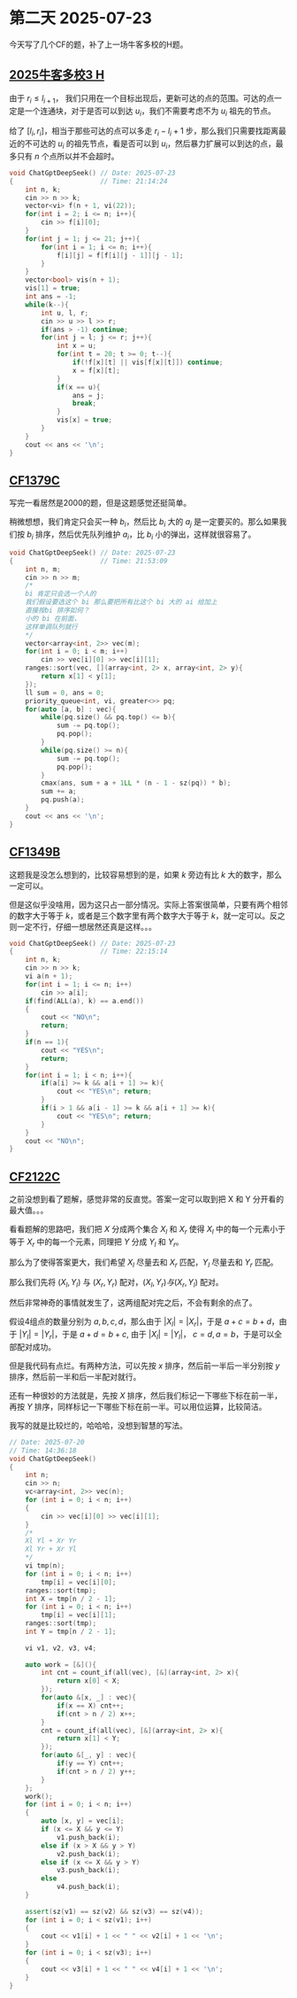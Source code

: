 # 第二天 2025-07-23

今天写了几个CF的题，补了上一场牛客多校的H题。

## [2025牛客多校3 H](https://ac.nowcoder.com/acm/contest/108300/H)

由于 $r_i \le l_{i + 1}$， 我们只用在一个目标出现后，更新可达的点的范围。可达的点一定是一个连通块，对于是否可以到达 $u_i$，我们不需要考虑不为 $u_i$ 祖先的节点。

给了 $[l_i, r_i]$，相当于那些可达的点可以多走 $r_i - l_i + 1$ 步，那么我们只需要找距离最近的不可达的 $u_i$ 的祖先节点，看是否可以到 $u_i$，然后暴力扩展可以到达的点，最多只有 $n$ 个点所以并不会超时。

```cpp
void ChatGptDeepSeek() // Date: 2025-07-23
{                      // Time: 21:14:24 
    int n, k;
    cin >> n >> k;
    vector<vi> f(n + 1, vi(22));
    for(int i = 2; i <= n; i++){
        cin >> f[i][0];
    }
    for(int j = 1; j <= 21; j++){
        for(int i = 1; i <= n; i++){
            f[i][j] = f[f[i][j - 1]][j - 1];
        }
    }
    vector<bool> vis(n + 1);
    vis[1] = true;
    int ans = -1;
    while(k--){
        int u, l, r;
        cin >> u >> l >> r;
        if(ans > -1) continue;
        for(int j = l; j <= r; j++){
            int x = u;
            for(int t = 20; t >= 0; t--){
                if(!f[x][t] || vis[f[x][t]]) continue;
                x = f[x][t];
            }
            if(x == u){
                ans = j;
                break;
            }
            vis[x] = true;
        }
    }
    cout << ans << '\n';
}
```

## [CF1379C](https://codeforces.com/contest/1379/problem/C)

写完一看居然是2000的题，但是这题感觉还挺简单。

稍微想想，我们肯定只会买一种 $b_i$，然后比 $b_i$ 大的 $a_j$ 是一定要买的。那么如果我们按 $b_i$ 排序，然后优先队列维护 $a_i$，比 $b_i$ 小的弹出，这样就很容易了。

```cpp
void ChatGptDeepSeek() // Date: 2025-07-23
{                      // Time: 21:53:09 
    int n, m;
    cin >> n >> m;
    /*
    bi 肯定只会选一个人的
    我们假设要选这个 bi 那么要把所有比这个 bi 大的 ai 给加上
    直接按bi 排序如何？
    小的 bi 在前面，
    这样单调队列就行
    */
    vector<array<int, 2>> vec(m);
    for(int i = 0; i < m; i++)
        cin >> vec[i][0] >> vec[i][1];
    ranges::sort(vec, [](array<int, 2> x, array<int, 2> y){
        return x[1] < y[1];
    });
    ll sum = 0, ans = 0;
    priority_queue<int, vi, greater<>> pq; 
    for(auto [a, b] : vec){
        while(pq.size() && pq.top() <= b){
            sum -= pq.top();
            pq.pop();
        }
        while(pq.size() >= n){
            sum -= pq.top();
            pq.pop();
        }
        cmax(ans, sum + a + 1LL * (n - 1 - sz(pq)) * b);
        sum += a;
        pq.push(a);
    }
    cout << ans << '\n';
}
```

## [CF1349B](https://codeforces.com/contest/1349/problem/B)

这题我是没怎么想到的，比较容易想到的是，如果 $k$ 旁边有比 $k$ 大的数字，那么一定可以。

但是这似乎没啥用，因为这只占一部分情况。实际上答案很简单，只要有两个相邻的数字大于等于 $k$，或者是三个数字里有两个数字大于等于 $k$，就一定可以。反之则一定不行，仔细一想居然还真是这样。。。

```cpp
void ChatGptDeepSeek() // Date: 2025-07-23
{                      // Time: 22:15:14 
    int n, k;
    cin >> n >> k;
    vi a(n + 1);
    for(int i = 1; i <= n; i++)
        cin >> a[i];
    if(find(ALL(a), k) == a.end())
    {
        cout << "NO\n";
        return;
    }
    if(n == 1){
        cout << "YES\n";
        return;
    }
    for(int i = 1; i < n; i++){
        if(a[i] >= k && a[i + 1] >= k){
            cout << "YES\n"; return;
        }
        if(i > 1 && a[i - 1] >= k && a[i + 1] >= k){
            cout << "YES\n"; return;
        }
    }
    cout << "NO\n";
}
```

## [CF2122C](https://codeforces.com/contest/2122/problem/C)

之前没想到看了题解，感觉非常的反直觉。答案一定可以取到把 X 和 Y 分开看的最大值。。。

看看题解的思路吧，我们把 $X$ 分成两个集合 $X_l$ 和 $X_r$ 使得 $X_l$ 中的每一个元素小于等于 $X_r$ 中的每一个元素，同理把 $Y$ 分成 $Y_l$ 和 $Y_r$。

那么为了使得答案更大，我们希望 $X_l$ 尽量去和 $X_r$ 匹配，$Y_l$ 尽量去和 $Y_r$ 匹配。

那么我们先将  $(X_l, Y_l)$ 与 $(X_r, Y_r)$ 配对，$(X_l, Y_r) 与 (X_r, Y_l)$ 配对。

然后非常神奇的事情就发生了，这两组配对完之后，不会有剩余的点了。

假设4组点的数量分别为 $a, b, c, d$，那么由于 $|X_l| = |X_r|$，于是 $a + c = b + d$，由于 $|Y_l| = |Y_r|$，于是 $a + d = b + c$, 由于 $|X_l| = |Y_l|$， $c = d, a = b$，于是可以全部配对成功。

但是我代码有点烂。有两种方法，可以先按 $x$ 排序，然后前一半后一半分别按 $y$ 排序，然后前一半和后一半配对就行。

还有一种很妙的方法就是，先按 $X$ 排序，然后我们标记一下哪些下标在前一半，再按 $Y$ 排序，同样标记一下哪些下标在前一半。可以用位运算，比较简洁。

我写的就是比较烂的，哈哈哈，没想到智慧的写法。

```cpp
// Date: 2025-07-20
// Time: 14:36:18
void ChatGptDeepSeek()
{
    int n;
    cin >> n;
    vc<array<int, 2>> vec(n);
    for (int i = 0; i < n; i++)
    {
        cin >> vec[i][0] >> vec[i][1];
    }
    /*
    Xl Yl + Xr Yr
    Xl Yr + Xr Yl
    */
    vi tmp(n);
    for (int i = 0; i < n; i++)
        tmp[i] = vec[i][0];
    ranges::sort(tmp);
    int X = tmp[n / 2 - 1];
    for (int i = 0; i < n; i++)
        tmp[i] = vec[i][1];
    ranges::sort(tmp);
    int Y = tmp[n / 2 - 1];
 
    vi v1, v2, v3, v4;
    
    auto work = [&](){
        int cnt = count_if(all(vec), [&](array<int, 2> x){
            return x[0] < X;
        });
        for(auto &[x, _] : vec){
            if(x == X) cnt++;
            if(cnt > n / 2) x++;
        }
        cnt = count_if(all(vec), [&](array<int, 2> x){
            return x[1] < Y;
        });
        for(auto &[_, y] : vec){
            if(y == Y) cnt++;
            if(cnt > n / 2) y++;
        }
    };
    work();
    for (int i = 0; i < n; i++)
    {
        auto [x, y] = vec[i];
        if (x <= X && y <= Y)
            v1.push_back(i);
        else if (x > X && y > Y)
            v2.push_back(i);
        else if (x <= X && y > Y)
            v3.push_back(i);
        else
            v4.push_back(i);
    }
 
    assert(sz(v1) == sz(v2) && sz(v3) == sz(v4));
    for (int i = 0; i < sz(v1); i++)
    {
        cout << v1[i] + 1 << " " << v2[i] + 1 << '\n';
    }
    for (int i = 0; i < sz(v3); i++)
    {
        cout << v3[i] + 1 << " " << v4[i] + 1 << '\n';
    }
}
```